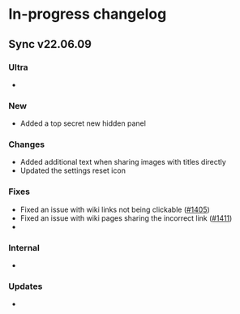 # In-progress changelog

## Sync v22.06.09

### Ultra
- 

### New
- Added a top secret new hidden panel

### Changes
- Added additional text when sharing images with titles directly
- Updated the settings reset icon

### Fixes
- Fixed an issue with wiki links not being clickable ([#1405](https://github.com/laurencedawson/sync-for-reddit/issues/1405))
- Fixed an issue with wiki pages sharing the incorrect link ([#1411](https://github.com/laurencedawson/sync-for-reddit/issues/1411))
- 

### Internal
- 

### Updates 
- 